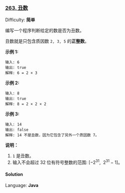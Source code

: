 ### [263\. 丑数](https://leetcode-cn.com/problems/ugly-number/)

Difficulty: **简单**


编写一个程序判断给定的数是否为丑数。

丑数就是只包含质因数 `2, 3, 5` 的**正整数**。

**示例 1:**

```
输入: 6
输出: true
解释: 6 = 2 × 3
```

**示例 2:**

```
输入: 8
输出: true
解释: 8 = 2 × 2 × 2
```

**示例 3:**

```
输入: 14
输出: false 
解释: 14 不是丑数，因为它包含了另外一个质因数 7。
```

**说明：**

1.  `1` 是丑数。
2.  输入不会超过 32 位有符号整数的范围: [−2<sup>31</sup>,  2<sup>31 </sup>− 1]。


#### Solution

Language: **Java**

```java
​
```
